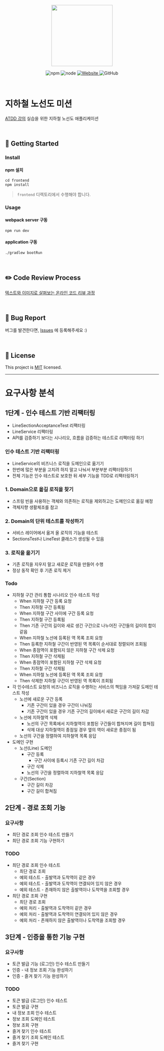 <p align="center">
    <img width="200px;" src="https://raw.githubusercontent.com/woowacourse/atdd-subway-admin-frontend/master/images/main_logo.png"/>
</p>
<p align="center">
  <img alt="npm" src="https://img.shields.io/badge/npm-%3E%3D%205.5.0-blue">
  <img alt="node" src="https://img.shields.io/badge/node-%3E%3D%209.3.0-blue">
  <a href="https://edu.nextstep.camp/c/R89PYi5H" alt="nextstep atdd">
    <img alt="Website" src="https://img.shields.io/website?url=https%3A%2F%2Fedu.nextstep.camp%2Fc%2FR89PYi5H">
  </a>
  <img alt="GitHub" src="https://img.shields.io/github/license/next-step/atdd-subway-service">
</p>

<br>

# 지하철 노선도 미션
[ATDD 강의](https://edu.nextstep.camp/c/R89PYi5H) 실습을 위한 지하철 노선도 애플리케이션

<br>

## 🚀 Getting Started

### Install
#### npm 설치
```
cd frontend
npm install
```
> `frontend` 디렉토리에서 수행해야 합니다.

### Usage
#### webpack server 구동
```
npm run dev
```
#### application 구동
```
./gradlew bootRun
```
<br>

## ✏️ Code Review Process
[텍스트와 이미지로 살펴보는 온라인 코드 리뷰 과정](https://github.com/next-step/nextstep-docs/tree/master/codereview)

<br>

## 🐞 Bug Report

버그를 발견한다면, [Issues](https://github.com/next-step/atdd-subway-service/issues) 에 등록해주세요 :)

<br>

## 📝 License

This project is [MIT](https://github.com/next-step/atdd-subway-service/blob/master/LICENSE.md) licensed.


---

# 요구사항 분석

## 1단계 - 인수 테스트 기반 리팩터링
* LineSectionAcceptanceTest 리팩터링
* LineService 리팩터링
* API를 검증하기 보다는 시나리오, 흐름을 검증하는 테스트로 리팩터링 하기

### 인수 테스트 기반 리팩터링
* LineService의 비즈니스 로직을 도메인으로 옮기기
* 한번에 많은 부분을 고치려 하지 말고 나눠서 부분부분 리팩터링하기
* 전체 기능은 인수 테스트로 보호한 뒤 세부 기능을 TDD로 리팩터링하기

### 1. Domain으로 옮길 로직을 찾기
* 스프링 빈을 사용하는 객체와 의존하는 로직을 제외하고는 도메인으로 옮길 예정
* 객체지향 생활체조를 참고

### 2. Domain의 단위 테스트를 작성하기
* 서비스 레이어에서 옮겨 올 로직의 기능을 테스트
* SectionsTest나 LineTest 클래스가 생성될 수 있음

### 3. 로직을 옮기기
* 기존 로직을 지우지 말고 새로운 로직을 만들어 수행
* 정상 동작 확인 후 기존 로직 제거

### Todo
* 지하철 구간 관리 통합 시나리오 인수 테스트 작성
  * When 지하철 구간 등록 요청
  * Then 지하철 구간 등록됨
  * When 지하철 구간 사이에 구간 등록 요청
  * Then 지하철 구간 등록됨
  * Then 기존 구간의 길이와 새로 생긴 구간으로 나누어진 구간들의 길이의 합이 같음 
  * When 지하철 노선에 등록된 역 목록 조회 요청
  * Then 등록한 지하철 구간이 반영된 역 목록이 순서대로 정렬되어 조회됨
  * When 종점역이 포함되지 않은 지하철 구간 삭제 요청
  * Then 지하철 구간 삭제됨
  * When 종점역이 포함된 지하철 구간 삭제 요청
  * Then 지하철 구간 삭제됨  
  * When 지하철 노선에 등록된 역 목록 조회 요청
  * Then 삭제한 지하철 구간이 반영된 역 목록이 조회됨
* 각 인수테스트 요청의 비즈니스 로직을 수행하는 서비스의 책임을 가져갈 도메인 테스트 작성
  * 노선에 새로운 구간 등록
    * 기존 구간이 있을 경우 구간이 나눠짐
    * 기존 구간이 있을 경우 기존 구간의 길이에서 새로운 구간의 길이 차감
  * 노선에 지하철역 삭제
    * 노선의 구간 목록에서 지하철역이 포함된 구간들이 합쳐지며 길이 합쳐짐
    * 삭제 대상 지하철역이 종점일 경우 옆의 역이 새로운 종점이 됨
  * 노선의 구간을 정렬하여 지하철역 목록 응답
* 도메인 구현
  * 노선(Line) 도메인
    * 구간 등록
      * 구간 사이에 등록시 기존 구간 길이 차감
    * 구간 삭제
    * 노선의 구간을 정렬하여 지하철역 목록 응답
  * 구간(Section)
    * 구간 길이 차감
    * 구간 길이 합쳐짐

## 2단계 - 경로 조회 기능

### 요구사항
* 최단 경로 조회 인수 테스트 만들기
* 최단 경로 조회 기능 구현하기

### TODO
* 최단 경로 조회 인수 테스트
  * 최단 경로 조회
  * 예외 테스트 - 출발역과 도착역이 같은 경우
  * 예외 테스트 - 출발역과 도착역이 연결되어 있지 않은 경우
  * 예외 테스트 - 존재하지 않은 출발역이나 도착역을 조회할 경우
* 최단 경로 조회 구현
  * 최단 경로 조회
  * 예외 처리 - 출발역과 도착역이 같은 경우
  * 예외 처리 - 출발역과 도착역이 연결되어 있지 않은 경우
  * 예외 처리 - 존재하지 않은 출발역이나 도착역을 조회할 경우
  
## 3단계 - 인증을 통한 기능 구현

### 요구사항
* 토큰 발급 기능 (로그인) 인수 테스트 만들기
* 인증 - 내 정보 조회 기능 완성하기
* 인증 - 즐겨 찾기 기능 완성하기

### TODO  
* 토큰 발급 (로그인) 인수 테스트
* 토큰 발급 구현
* 내 정보 조회 인수 테스트
* 정보 조회 도메인 테스트
* 정보 조회 구현
* 즐겨 찾기 인수 테스트
* 즐겨 찾기 조회 도메인 테스트
* 즐겨 찾기 구현
